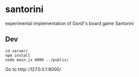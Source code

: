 # santorini

experimental implementation of Gord!'s board game Santorini

## Dev

```
cd server/
npm install
node main.js 8000 ../public/
```

Go to http::/127.0.0.1:8000/
